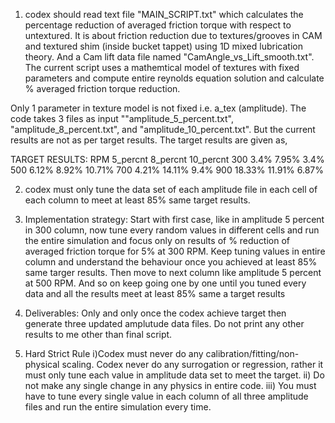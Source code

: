 1) codex should read text file "MAIN_SCRIPT.txt" which calculates the percentage reduction of averaged friction torque with respect to untextured. It is about friction reduction due to textures/grooves in CAM and textured shim (inside bucket tappet) using 1D mixed lubrication theory.
And a Cam lift data file named "CamAngle_vs_Lift_smooth.txt". 
The current script uses a mathemtical model of textures with fixed parameters and compute entire reynolds equation solution and calculate % averaged friction torque reduction.

Only 1 parameter in texture model is not fixed i.e. a_tex (amplitude). The code takes 3 files as input ""amplitude_5_percent.txt", "amplitude_8_percent.txt", and "amplitude_10_percent.txt". 
But the current results are not as per target results.
The target results are given as,

 TARGET RESULTS:
RPM    5_percnt     8_percnt    10_percnt
300     3.4%             7.95%         3.4%
500    6.12%           8.92%         10.71%
700    4.21%           14.11%        9.4%
900    18.33%         11.91%        6.87%


2) codex must only tune the data set of each amplitude file in each cell of each column to meet at least 85% same target results. 

3) Implementation strategy:
Start with first case, like in amplitude 5 percent in 300 column, now tune every random values in different cells and run the entire simulation and focus only on results of % reduction of averaged friction torque for 5% at 300 RPM. Keep tuning values in entire column and understand the behaviour once you achieved at least 85% same targer results. Then move to next column like amplitude 5 percent at 500 RPM. And so on keep going one by one until you tuned every data and all the results meet at least 85% same a target results 
4) Deliverables:
Only and only once the codex achieve target then generate three updated amplutude data files. 
Do not print any other results to me other than final script.
5) Hard Strict Rule
i)Codex must never do any calibration/fitting/non-physical scaling. Codex never do any surrogation or regression, rather it must only tune each value in amplitude data set to meet the target.
ii) Do not make any single change in any physics in entire code.
iii) You must have to tune every single value in each column of all three amplitude files and run the entire simulation every time.
